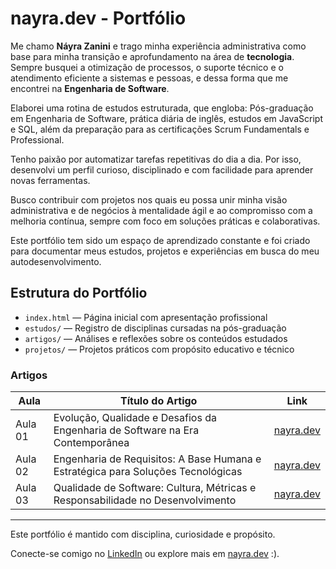 # nayra.dev - Portfólio

<section class="max-w-4xl mx-auto mt-16 px-4 space-y-6 text-gray-300 leading-relaxed">
  <p>
      Me chamo <strong class="text-yellow-400">Náyra Zanini</strong> e trago minha experiência administrativa como base para minha transição e aprofundamento na área de <strong class="text-yellow-400">tecnologia</strong>. Sempre busquei a otimização de processos, o suporte técnico e o atendimento eficiente a sistemas e pessoas, e dessa forma que me encontrei na <strong class="text-yellow-400">Engenharia de Software</strong>.

Elaborei uma rotina de estudos estruturada, que engloba: Pós-graduação em Engenharia de Software, prática diária de inglês, estudos em JavaScript e SQL, além da preparação para as certificações Scrum Fundamentals e Professional.

Tenho paixão por automatizar tarefas repetitivas do dia a dia. Por isso, desenvolvi um perfil curioso, disciplinado e com facilidade para aprender novas ferramentas.

Busco contribuir com projetos nos quais eu possa unir minha visão administrativa e de negócios à mentalidade ágil e ao compromisso com a melhoria contínua, sempre com foco em soluções práticas e colaborativas.

Este portfólio tem sido um espaço de aprendizado constante e foi criado para documentar meus estudos, projetos e experiências em busca do meu autodesenvolvimento.
     
</section>


## Estrutura do Portfólio

- `index.html` — Página inicial com apresentação profissional  
- `estudos/` — Registro de disciplinas cursadas na pós-graduação  
- `artigos/` — Análises e reflexões sobre os conteúdos estudados  
- `projetos/` — Projetos práticos com propósito educativo e técnico  

### Artigos

| Aula       | Título do Artigo             | Link                                                                 |
|------------|------------------------------|----------------------------------------------------------------------|
| Aula 01    | Evolução, Qualidade e Desafios da Engenharia de Software na Era Contemporânea               | [nayra.dev](https://nayrazanini.github.io/nayra.dev-portfolio/artigos/aula01.html) |
| Aula 02    | Engenharia de Requisitos: A Base Humana e Estratégica para Soluções Tecnológicas               | [nayra.dev](https://nayrazanini.github.io/nayra.dev-portfolio/artigos/aula02.html)|
| Aula 03    | Qualidade de Software: Cultura, Métricas e Responsabilidade no Desenvolvimento               | [nayra.dev](https://nayrazanini.github.io/nayra.dev-portfolio/artigos/aula03.html)|

---

Este portfólio é mantido com disciplina, curiosidade e propósito.

Conecte-se comigo no [LinkedIn](https://www.linkedin.com/in/nayra-zanini) ou explore mais em [nayra.dev](https://nayrazanini.github.io/nayra.dev-portfolio/) :).
